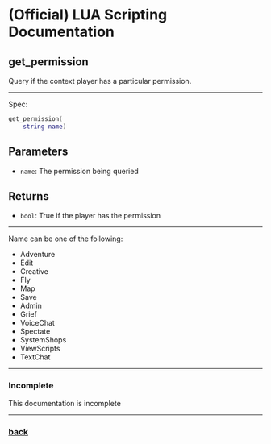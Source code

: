 
# (Official) LUA Scripting Documentation

## get_permission

Query if the context player has a particular permission.

___

Spec:

```lua
get_permission(
	string name)
```

## Parameters

- `name`: The permission being queried

## Returns

- `bool`: True if the player has the permission

___

Name can be one of the following:
- Adventure
- Edit
- Creative
- Fly
- Map
- Save
- Admin
- Grief
- VoiceChat
- Spectate
- SystemShops
- ViewScripts
- TextChat


___

### Incomplete

This documentation is incomplete

___

### [back](../getters)
